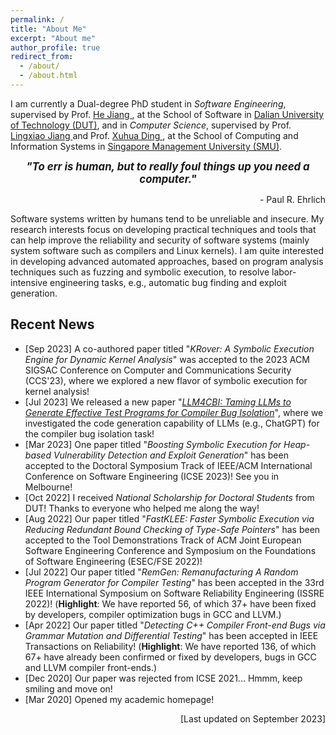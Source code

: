 ```yaml
---
permalink: /
title: "About Me"
excerpt: "About me"
author_profile: true
redirect_from: 
  - /about/
  - /about.html
---
```


I am currently a Dual-degree PhD student in *Software Engineering*, supervised by Prof. [ He Jiang ](http://faculty.dlut.edu.cn/jianghe/en/index.htm), at the School of Software in [ Dalian University of Technology (DUT)](http://en.dlut.edu.cn/), and in *Computer Science*, supervised by Prof. [ Lingxiao Jiang ](http://www.mysmu.edu/faculty/lxjiang/) and Prof. [ Xuhua Ding ](http://www.mysmu.edu/faculty/xhding/), at the School of Computing and Information Systems in [ Singapore Management University (SMU)](https://www.smu.edu.sg/). 


<p align="center" > <b> <i> <big> "To err is human, but to really foul things up you need a computer." </big> </i></b></p>
<p align="right"> - Paul R. Ehrlich </p>


Software systems written by humans tend to be unreliable and insecure. My research interests focus on developing practical techniques and tools that can help improve the reliability and security of software systems (mainly system software such as compilers and Linux kernels). I am quite interested in developing advanced automated approaches, based on program analysis techniques such as fuzzing and symbolic execution, to resolve labor-intensive engineering tasks, e.g., automatic bug finding and exploit generation. 


## Recent News

  * [Sep 2023] A co-authored paper titled "*KRover: A Symbolic Execution Engine for Dynamic Kernel Analysis*" was accepted to the 2023 ACM SIGSAC Conference on Computer and Communications Security (CCS'23), where we explored a new flavor of symbolic execution for kernel analysis!
  * [Jul 2023] We released a new paper "[*LLM4CBI: Taming LLMs to Generate Effective Test Programs for Compiler Bug Isolation*](https://arxiv.org/abs/2307.00593)", where we investigated the code generation capability of LLMs (e.g., ChatGPT) for the compiler bug isolation task!
  * [Mar 2023] One paper titled "*Boosting Symbolic Execution for Heap-based Vulnerability Detection and Exploit Generation*" has been accepted to the Doctoral Symposium Track of IEEE/ACM International Conference on Software Engineering (ICSE 2023)! See you in Melbourne!
  * [Oct 2022] I received *National Scholarship for Doctoral Students* from DUT! Thanks to everyone who helped me along the way!
  * [Aug 2022] Our paper titled "*FastKLEE: Faster Symbolic Execution via Reducing Redundant Bound Checking of Type-Safe Pointers*" has been accepted to the Tool Demonstrations Track of ACM Joint European Software Engineering Conference and Symposium on the Foundations of Software Engineering (ESEC/FSE 2022)!
  * [Jul 2022] Our paper titled "*RemGen: Remanufacturing A Random Program Generator for Compiler Testing*" has been accepted in the 33rd IEEE International Symposium on Software Reliability Engineering (ISSRE 2022)! (**Highlight**: We have reported 56, of which 37+ have been fixed by developers, compiler optimization bugs in GCC and LLVM.)
  * [Apr 2022] Our paper titled "*Detecting C++ Compiler Front-end Bugs via Grammar Mutation and Differential Testing*" has been accepted in IEEE Transactions on Reliability! (**Highlight**: We have reported 136, of which 67+ have already been confirmed or fixed by developers, bugs in GCC and LLVM compiler front-ends.)
  * [Dec 2020] Our paper was rejected from ICSE 2021... Hmmm, keep smiling and move on!
  * [Mar 2020] Opened my academic homepage! 

<p align="right"> [Last updated on September 2023] </p>



